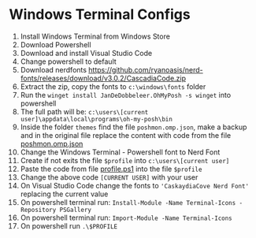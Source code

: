 # Windows Terminal Configs

1. Install Windows Terminal from Windows Store
2. Download Powershell
3. Download and install Visual Studio Code
4. Change powershell to default
5. Download nerdfonts https://github.com/ryanoasis/nerd-fonts/releases/download/v3.0.2/CascadiaCode.zip
6. Extract the zip, copy the fonts to ```c:\windows\fonts``` folder
7. Run the ```winget install JanDeDobbeleer.OhMyPosh -s winget``` into powershell
8. The full path will be: ```c:\users\[current user]\appdata\local\programs\oh-my-posh\bin```
9. Inside the folder ```themes``` find the file ```poshmon.omp.json```, make a backup and in the original file replace the content with code from the file [poshmon.omp.json](./poshmon.omp.json)
10. Change the Windows Terminal - Powershell font to Nerd Font
11. Create if not exits the file ```$profile``` into ```c:\users\[current user]```
12. Paste the code from file [profile.ps1](./profile.ps1) into the file ```$profile```
13. Change the above code ```[CURRENT USER]``` with your user
14. On Visual Studio Code change the fonts to ```'CaskaydiaCove Nerd Font'``` replacing the current value
15. On powershell terminal run: ```Install-Module -Name Terminal-Icons -Repository PSGallery```
16. On powershell terminal run: ```Import-Module -Name Terminal-Icons```
17. On powershell run ```.\$PROFILE```
